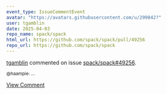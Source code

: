 ```yaml
---
event_type: IssueCommentEvent
avatar: "https://avatars.githubusercontent.com/u/299842?"
user: tgamblin
date: 2025-04-03
repo_name: spack/spack
html_url: https://github.com/spack/spack/pull/49256
repo_url: https://github.com/spack/spack
---
```


<a href='https://github.com/tgamblin' target='_blank'>tgamblin</a> commented on issue <a href='https://github.com/spack/spack/pull/49256' target='_blank'>spack/spack#49256</a>.

<small>@haampie:...</small>

<a href='https://github.com/spack/spack/pull/49256' target='_blank'>View Comment</a>